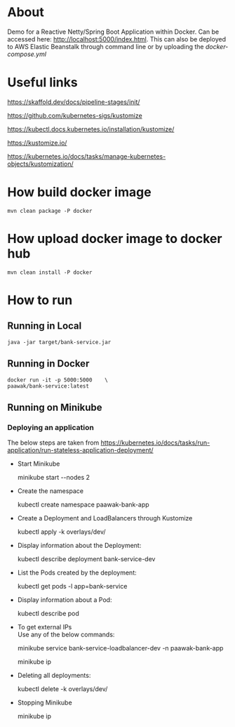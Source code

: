 # About

Demo for a Reactive Netty/Spring Boot Application within Docker. Can be accessed here: <http://localhost:5000/index.html>. This can also be deployed to AWS Elastic Beanstalk through command line or by uploading the *docker-compose.yml*

# Useful links

<https://skaffold.dev/docs/pipeline-stages/init/>

<https://github.com/kubernetes-sigs/kustomize>

<https://kubectl.docs.kubernetes.io/installation/kustomize/>

<https://kustomize.io/>

<https://kubernetes.io/docs/tasks/manage-kubernetes-objects/kustomization/>

# How build docker image

    mvn clean package -P docker

# How upload docker image to docker hub

    mvn clean install -P docker

# How to run

## Running in Local

    java -jar target/bank-service.jar

## Running in Docker

    docker run -it -p 5000:5000    \
    paawak/bank-service:latest
            
## Running on Minikube
### Deploying an application
The below steps are taken from <https://kubernetes.io/docs/tasks/run-application/run-stateless-application-deployment/>

- Start Minikube

    minikube start --nodes 2
        
- Create the namespace
    
    kubectl create namespace paawak-bank-app        
    
- Create a Deployment and LoadBalancers through Kustomize

    kubectl apply -k overlays/dev/

- Display information about the Deployment:

    kubectl describe deployment bank-service-dev
        
- List the Pods created by the deployment:

    kubectl get pods -l app=bank-service
    
- Display information about a Pod:

    kubectl describe pod <pod-name>
    
- To get external IPs    
Use any of the below commands:    

    minikube service bank-service-loadbalancer-dev -n paawak-bank-app
    
    minikube ip    
    
- Deleting all deployments:

    kubectl delete -k overlays/dev/
    
- Stopping Minikube
    
    minikube ip    
    

    
                    